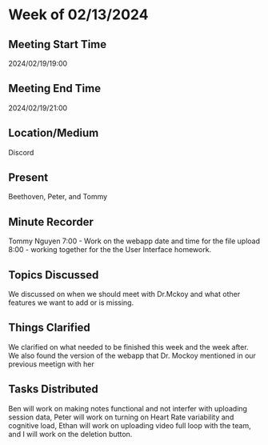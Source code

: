 # Week of 02/13/2024
## Meeting Start Time
2024/02/19/19:00
## Meeting End Time
2024/02/19/21:00
## Location/Medium
Discord
## Present
Beethoven, Peter, and Tommy
## Minute Recorder
Tommy Nguyen
7:00 - Work on the webapp date and time for the file upload
8:00 - working together for the the User Interface homework. 
## Topics Discussed
We discussed on when we should meet with Dr.Mckoy and what other features we want to add or is missing.
## Things Clarified
We clarified on what needed to be finished this week and the week after. We also found the version of the webapp that Dr. Mockoy mentioned in our previous meetign with her 
## Tasks Distributed
Ben will work on making notes functional and not interfer with uploading session data, Peter will work on turning on Heart Rate variability and cognitive load, Ethan will work on uploading video full loop with the team, and I will work on the deletion button.
